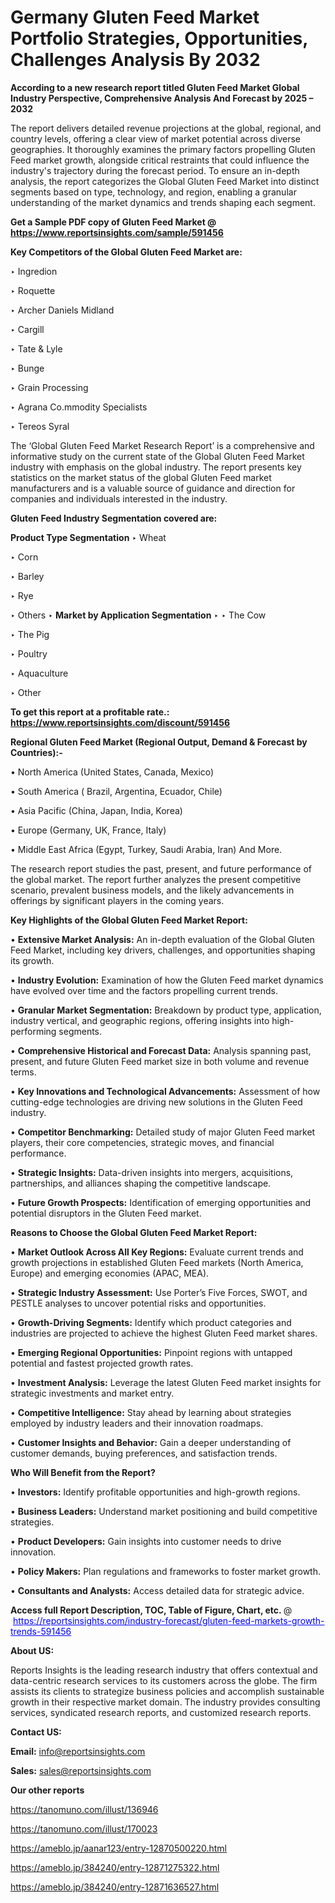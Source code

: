 # Germany Gluten Feed Market Portfolio Strategies, Opportunities, Challenges Analysis By 2032

<strong>According to a new research report titled Gluten Feed Market Global Industry Perspective, Comprehensive Analysis And Forecast by 2025 – 2032</strong>

The report delivers detailed revenue projections at the global, regional, and country levels, offering a clear view of market potential across diverse geographies. It thoroughly examines the primary factors propelling Gluten Feed market growth, alongside critical restraints that could influence the industry's trajectory during the forecast period. To ensure an in-depth analysis, the report categorizes the Global Gluten Feed Market into distinct segments based on type, technology, and region, enabling a granular understanding of the market dynamics and trends shaping each segment.

<strong>Get a Sample PDF copy of Gluten Feed Market </strong><strong>@<a href=https://www.reportsinsights.com/sample/591456 style=color:#0000ff;> https://www.reportsinsights.com/sample/591456</a></strong></font>

<strong>Key Competitors of the Global Gluten Feed Market are:</strong>

‣ Ingredion

‣ Roquette

‣ Archer Daniels Midland

‣ Cargill

‣ Tate & Lyle

‣ Bunge

‣ Grain Processing

‣ Agrana
 Co.mmodity Specialists

‣ Tereos Syral

The ‘Global Gluten Feed Market Research Report’ is a comprehensive and informative study on the current state of the Global Gluten Feed Market industry with emphasis on the global industry. The report presents key statistics on the market status of the global Gluten Feed market manufacturers and is a valuable source of guidance and direction for companies and individuals interested in the industry.

<strong>Gluten Feed Industry Segmentation covered are:</strong>

<strong>Product Type Segmentation</strong>
‣
Wheat

‣ Corn

‣ Barley

‣ Rye

‣ Others
‣ 
<strong>Market by Application Segmentation</strong>
‣
‣  The Cow

‣ The Pig

‣ Poultry

‣ Aquaculture

‣ Other

<strong>To get this report at a profitable rate.: <a href=https://www.reportsinsights.com/discount/591456 style=color:#0000ff;>https://www.reportsinsights.com/discount/591456</a></strong></font>

<strong>Regional Gluten Feed Market (Regional Output, Demand &amp; Forecast by Countries):-</strong>

• North America (United States, Canada, Mexico)

• South America ( Brazil, Argentina, Ecuador, Chile)

• Asia Pacific (China, Japan, India, Korea)

• Europe (Germany, UK, France, Italy)

• Middle East Africa (Egypt, Turkey, Saudi Arabia, Iran) And More.

The research report studies the past, present, and future performance of the global market. The report further analyzes the present competitive scenario, prevalent business models, and the likely advancements in offerings by significant players in the coming years.

<strong>Key Highlights of the Global Gluten Feed Market Report:</strong>

• <strong>Extensive Market Analysis:</strong> An in-depth evaluation of the Global Gluten Feed Market, including key drivers, challenges, and opportunities shaping its growth.

• <strong>Industry Evolution:</strong> Examination of how the Gluten Feed market dynamics have evolved over time and the factors propelling current trends.

• <strong>Granular Market Segmentation:</strong> Breakdown by product type, application, industry vertical, and geographic regions, offering insights into high-performing segments.

• <strong>Comprehensive Historical and Forecast Data:</strong> Analysis spanning past, present, and future Gluten Feed market size in both volume and revenue terms.

• <strong>Key Innovations and Technological Advancements:</strong> Assessment of how cutting-edge technologies are driving new solutions in the Gluten Feed industry.

• <strong>Competitor Benchmarking:</strong> Detailed study of major Gluten Feed market players, their core competencies, strategic moves, and financial performance.

• <strong>Strategic Insights:</strong> Data-driven insights into mergers, acquisitions, partnerships, and alliances shaping the competitive landscape.

• <strong>Future Growth Prospects:</strong> Identification of emerging opportunities and potential disruptors in the Gluten Feed market.

<strong>Reasons to Choose the Global Gluten Feed Market Report:</strong>

• <strong>Market Outlook Across All Key Regions:</strong> Evaluate current trends and growth projections in established Gluten Feed markets (North America, Europe) and emerging economies (APAC, MEA).

• <strong>Strategic Industry Assessment:</strong> Use Porter’s Five Forces, SWOT, and PESTLE analyses to uncover potential risks and opportunities.

• <strong>Growth-Driving Segments:</strong> Identify which product categories and industries are projected to achieve the highest Gluten Feed market shares.

• <strong>Emerging Regional Opportunities:</strong> Pinpoint regions with untapped potential and fastest projected growth rates.

• <strong>Investment Analysis:</strong> Leverage the latest Gluten Feed market insights for strategic investments and market entry.

• <strong>Competitive Intelligence:</strong> Stay ahead by learning about strategies employed by industry leaders and their innovation roadmaps.

• <strong>Customer Insights and Behavior:</strong> Gain a deeper understanding of customer demands, buying preferences, and satisfaction trends.

<strong>Who Will Benefit from the Report?</strong>

• <strong>Investors:</strong> Identify profitable opportunities and high-growth regions.

• <strong>Business Leaders:</strong> Understand market positioning and build competitive strategies.

• <strong>Product Developers:</strong> Gain insights into customer needs to drive innovation.

• <strong>Policy Makers:</strong> Plan regulations and frameworks to foster market growth.

• <strong>Consultants and Analysts:</strong> Access detailed data for strategic advice.
</ul>
<strong>Access full Report Description, TOC, Table of Figure, Chart, etc. </strong>@  <a href=https://reportsinsights.com/industry-forecast/gluten-feed-markets-growth-trends-591456 style=color:#0000ff;>https://reportsinsights.com/industry-forecast/gluten-feed-markets-growth-trends-591456</a></font>

<strong><strong>About US</strong>:</strong>

Reports Insights is the leading research industry that offers contextual and data-centric research services to its customers across the globe. The firm assists its clients to strategize business policies and accomplish sustainable growth in their respective market domain. The industry provides consulting services, syndicated research reports, and customized research reports.

<strong>Contact US:</strong>

<p class=""""><b>Email:</b> <a href=mailto:info@reportsinsights.com>info@reportsinsights.com</a></p>
<p class=""""><b>Sales:</b> <a href=mailto:sales@reportsinsights.com>sales@reportsinsights.com</a></p>

<strong>Our other reports</strong>

<a href=https://tanomuno.com/illust/136946>https://tanomuno.com/illust/136946</a>

<a href=https://tanomuno.com/illust/170023>https://tanomuno.com/illust/170023</a>

<a href=https://ameblo.jp/aanar123/entry-12870500220.html>https://ameblo.jp/aanar123/entry-12870500220.html</a>

<a href=https://ameblo.jp/384240/entry-12871275322.html>https://ameblo.jp/384240/entry-12871275322.html</a>

<a href=https://ameblo.jp/384240/entry-12871636527.html>https://ameblo.jp/384240/entry-12871636527.html</a>
